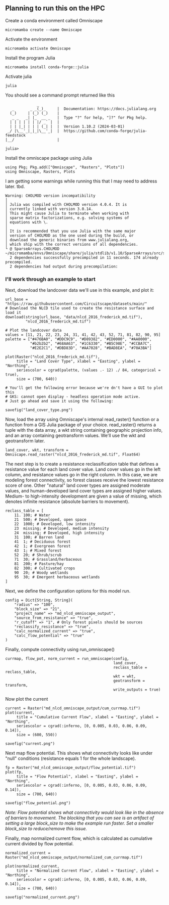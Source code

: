 ## Planning to run this on the HPC 

Create a conda environment called Omniscape
```
micromamba create --name Omniscape
```
Activate the environment
```
micromamba activate Omniscape
```
Install the program Julia
```
micromamba install conda-forge::julia
```
Activate julia
```
julia
```
You should see a command prompt returned like this
```
              _
   _       _ _(_)_     |  Documentation: https://docs.julialang.org
  (_)     | (_) (_)    |
   _ _   _| |_  __ _   |  Type "?" for help, "]?" for Pkg help.
  | | | | | | |/ _` |  |
  | | |_| | | | (_| |  |  Version 1.10.2 (2024-03-01)
 _/ |\__'_|_|_|\__'_|  |  https://github.com/conda-forge/julia-feedstock
|__/                   |

julia>
```
Install the omniscape package using Julia
```
using Pkg; Pkg.add(["Omniscape", "Rasters", "Plots"])
using Omniscape, Rasters, Plots
```

I am getting some warnings while running this that I may need to address later. tbd.
```
Warning: CHOLMOD version incompatibility
│ 
│ Julia was compiled with CHOLMOD version 4.0.4. It is
│ currently linked with version 3.0.14.
│ This might cause Julia to terminate when working with
│ sparse matrix factorizations, e.g. solving systems of
│ equations with \.
│ 
│ It is recommended that you use Julia with the same major
│ version of CHOLMOD as the one used during the build, or
│ download the generic binaries from www.julialang.org,
│ which ship with the correct versions of all dependencies.
└ @ SparseArrays.CHOLMOD ~/micromamba/envs/Omniscape/share/julia/stdlib/v1.10/SparseArrays/src/solvers/cholmod.jl:206
  2 dependencies successfully precompiled in 11 seconds. 174 already precompiled.
  2 dependencies had output during precompilation:
```
### I'll work through an example to start
Next, download the landcover data we'll use in this example, and plot it:
```
url_base = "https://raw.githubusercontent.com/Circuitscape/datasets/main/"
# Download the NLCD tile used to create the resistance surface and load it
download(string(url_base, "data/nlcd_2016_frederick_md.tif"),
         "nlcd_2016_frederick_md.tif")

# Plot the landcover data
values = [11, 21, 22, 23, 24, 31, 41, 42, 43, 52, 71, 81, 82, 90, 95]
palette = ["#476BA0", "#DDC9C9", "#D89382", "#ED0000", "#AA0000",
           "#b2b2b2", "#68AA63", "#1C6330", "#B5C98E", "#CCBA7C",
           "#E2E2C1", "#DBD83D", "#AA7028", "#BAD8EA", "#70A3BA"]

plot(Raster("nlcd_2016_frederick_md.tif"),
     title = "Land Cover Type", xlabel = "Easting", ylabel = "Northing",
     seriescolor = cgrad(palette, (values .- 12) ./ 84, categorical = true),
     size = (700, 640))

# You'll get the following error because we're dn't have a GUI to plot this
# GKS: cannot open display - headless operation mode active.
# Just go ahead and save it using the following:

savefig("land_cover_type.png")
```
Now, load the array using Omniscape's internal read_raster() function or a function from a GIS Julia package of your choice. read_raster() returns a tuple with the data array, a wkt string containing geographic projection info, and an array containing geotransform values. We'll use the wkt and geotransform later.
```
land_cover, wkt, transform = Omniscape.read_raster("nlcd_2016_frederick_md.tif", Float64)
```
The next step is to create a resistance reclassification table that defines a resistance value for each land cover value. Land cover values go in the left column, and resistance values go in the right column. In this case, we are modeling forest connectivity, so forest classes receive the lowest resistance score of one. Other "natural" land cover types are assigned moderate values, and human-developed land cover types are assigned higher values. Medium- to high-intensity development are given a value of missing, which denotes infinite resistance (absolute barriers to movement).
```
reclass_table = [
    11.	100; # Water
    21	500; # Developed, open space
    22	1000; # Developed, low intensity
    23	missing; # Developed, medium intensity
    24	missing; # Developed, high intensity
    31	100; # Barren land
    41	1; # Deciduous forest
    42	1; # Evergreen forest
    43	1; # Mixed forest
    52	20; # Shrub/scrub
    71	30; # Grassland/herbaceous
    81	200; # Pasture/hay
    82	300; # Cultivated crops
    90	20; # Woody wetlands
    95	30; # Emergent herbaceous wetlands
]
```
Next, we define the configuration options for this model run.
```
config = Dict{String, String}(
    "radius" => "100",
    "block_size" => "21",
    "project_name" => "md_nlcd_omniscape_output",
    "source_from_resistance" => "true",
    "r_cutoff" => "1", # Only forest pixels should be sources
    "reclassify_resistance" => "true",
    "calc_normalized_current" => "true",
    "calc_flow_potential" => "true"
)
```
Finally, compute connectivity using run_omniscape()
```
currmap, flow_pot, norm_current = run_omniscape(config,
                                                land_cover,
                                                reclass_table = reclass_table,
                                                wkt = wkt,
                                                geotransform = transform,
                                                write_outputs = true)
```
Now plot the current
```
current = Raster("md_nlcd_omniscape_output/cum_currmap.tif")
plot(current,
     title = "Cumulative Current Flow", xlabel = "Easting", ylabel = "Northing",
     seriescolor = cgrad(:inferno, [0, 0.005, 0.03, 0.06, 0.09, 0.14]),
     size = (600, 550))

savefig("current.png")
```
Next map flow potential. This shows what connectivity looks like under "null" conditions (resistance equals 1 for the whole landscape).
```
fp = Raster("md_nlcd_omniscape_output/flow_potential.tif")
plot(fp,
     title = "Flow Potential", xlabel = "Easting", ylabel = "Northing",
     seriescolor = cgrad(:inferno, [0, 0.005, 0.03, 0.06, 0.09, 0.14]),
     size = (700, 640))

savefig("flow_potential.png")
```
*Note: Flow potential shows what connectivity would look like in the absence of barriers to movement. The blocking that you can see is an artifact of setting a large block_size to make the example run faster. Set a smaller block_size to reduce/remove this issue.*

Finally, map normalized current flow, which is calculated as cumulative current divided by flow potential.
```
normalized_current = Raster("md_nlcd_omniscape_output/normalized_cum_currmap.tif")

plot(normalized_current,
     title = "Normalized Current Flow", xlabel = "Easting", ylabel = "Northing",
     seriescolor = cgrad(:inferno, [0, 0.005, 0.03, 0.06, 0.09, 0.14]),
     size = (700, 640))

savefig("normalized_current.png")
```
